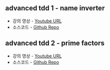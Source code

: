 ## advanced tdd 1 - name inverter

- 강의 영상 - <a href="https://www.youtube.com/watch?v=czjWpmy3rkM&list=PLeQ0NTYUDTmMM71Jn1scbEYdLFHz5ZqFA&index=21">Youtube URL</a>
- 소스코드 - <a href="https://github.com/msbaek/code-samples/commits/cc-19-name-inverter?page=2">Github Repo</a> 

## advanced tdd 2 - prime factors

- 강의 영상 - <a href="https://www.youtube.com/watch?v=czjWpmy3rkM&list=PLeQ0NTYUDTmMM71Jn1scbEYdLFHz5ZqFA&index=21">Youtube URL</a>
- 소스코드 - <a href="https://github.com/msbaek/primefactors">Github Repo</a> 
